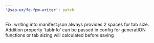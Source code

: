 ```yaml
---
'@sap-ux/fe-fpm-writer': patch
---
```


Fix: writing into manifest.json always provides 2 spaces for tab size. Addition property 'tabInfo' can be passed in config for generatION functions or tab sizing will calculated before saving
